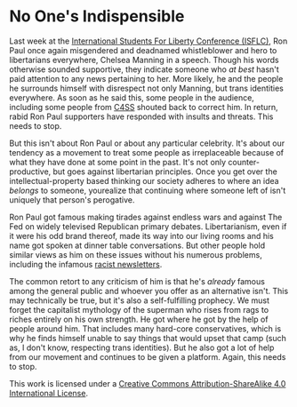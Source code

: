 No One's Indispensible
======================

Last week at the [International Students For Liberty Conference (ISFLC)](http://isflc.org/), Ron Paul once again misgendered and deadnamed whistleblower and hero to libertarians everywhere, Chelsea Manning in a speech. Though his words otherwise sounded supportive, they indicate someone who *at best* hasn't paid attention to any news pertaining to her. More likely, he and the people he surrounds himself with disrespect not only Manning, but trans identities everywhere. As soon as he said this, some people in the audience, including some people from [C4SS](http://c4ss.org) shouted back to correct him. In return, rabid Ron Paul supporters have responded with insults and threats. This needs to stop.

But this isn't about Ron Paul or about any particular celebrity. It's about our tendency as a movement to treat some people as irreplaceable because of what they have done at some point in the past. It's not only counter-productive, but goes against libertarian principles. Once you get over the intellectual-property based thinking our society adheres to where an idea *belongs* to someone, yourealize that continuing where someone left of isn't uniquely that person's perogative.

Ron Paul got famous making tirades against endless wars and against The Fed on widely televised Republican primary debates. Libertarianism, even if it were his odd brand thereof, made its way into our living rooms and his name got spoken at dinner table conversations. But other people hold similar views as him on these issues without his numerous problems, including the infamous [racist newsletters](http://www.washingtonpost.com/blogs/fact-checker/post/ron-paul-and-the-racist-newsletters-fact-checker-biography/2011/12/21/gIQAKNiwBP_blog.html).

The common retort to any criticism of him is that he's *already* famous among the general public and whoever you offer as an alternative isn't. This may technically be true, but it's also a self-fulfilling prophecy. We must forget the capitalist mythology of the superman who rises from rags to riches entirely on his own strength. He got where he got by the help of people around him. That includes many hard-core conservatives, which is why he finds himself unable to say things that would upset that camp (such as, I don't know, respecting trans identities). But he also got a lot of help from our movement and continues to be given a platform. Again, this needs to stop.



This work is licensed under a [Creative Commons Attribution-ShareAlike 4.0 International License](http://creativecommons.org/licenses/by-sa/4.0/).